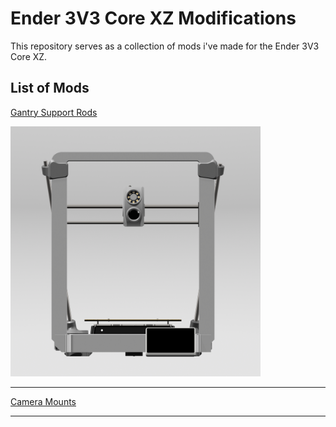 # Ender 3V3 Core XZ Modifications

This repository serves as a collection of mods i've made for the Ender 3V3 Core XZ.

## List of Mods

[Gantry Support Rods](https://github.com/iamlite/Ender3V3Mods/tree/main/Gantry%20Support%20Rods)

<img src="/Gantry Support Rods/Images/1.png" alt="Front" style="width: 400px;"/>

---

[Camera Mounts](https://github.com/iamlite/Ender3V3Mods/tree/main/Camera%20Mounts)

---

